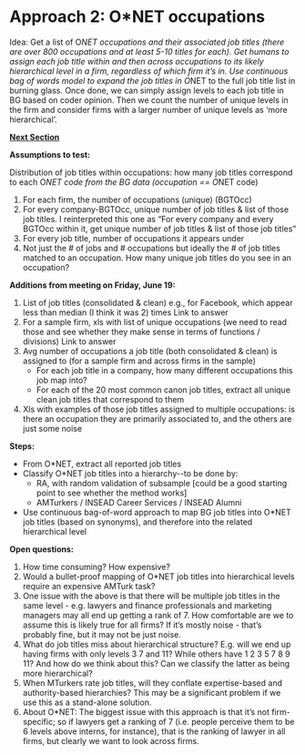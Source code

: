 # Approach 2: O*NET occupations

Idea: Get a list of O*NET occupations and their associated job titles (there are over 800 occupations and at least 5-10 titles for each). Get humans to assign each job title within and then across occupations to its likely hierarchical level in a firm, regardless of which firm it’s in. Use continuous bag of words model to expand the job titles in O*NET to the full job title list in burning glass. Once done, we can simply assign levels to each job title in BG based on coder opinion. Then we count the number of unique levels in the firm and consider firms with a larger number of unique levels as ‘more hierarchical’.

**[Next Section](https://ramonprz01.github.io/bg-insead-project/analysis/approach_2/code/)**

**Assumptions to test:**

Distribution of job titles within occupations: how many job titles correspond to each O*NET code from the BG data (occupation == O*NET code)  
1. For each firm, the number of occupations (unique) (BGTOcc)
2. For every company-BGTOcc, unique number of job titles & list of those job titles. I reinterpreted this one as “For every company and every BGTOcc within it, get unique number of job titles & list of those job titles”
3. For every job title, number of occupations it appears under
4. Not just the # of jobs and # occupations but ideally the # of job titles matched to an occupation. How many unique job titles do you see in an occupation?

**Additions from meeting on Friday, June 19:**
1. List of job titles (consolidated & clean) e.g., for Facebook, which appear less than median (I think it was 2) times 
Link to answer
2. For a sample firm, xls with list of unique occupations (we need to read those and see whether they  make sense in terms of functions / divisions)
Link to answer
3. Avg number of occupations a job title (both consolidated & clean) is assigned to (for a sample firm and across firms in the sample)
    - For each job title in a company, how many different occupations this job map into?
    - For each of the 20 most common canon job titles, extract all unique clean job titles that correspond to them
4. Xls with examples of those job titles assigned to multiple occupations: is there an occupation they are primarily associated to, and the others are just some noise


**Steps:**

- From O*NET, extract all reported job titles
- Classify O*NET job titles into a hierarchy--to be done by:
    - RA, with random validation of subsample [could be a good starting point to see whether the method works]
    - AMTurkers / INSEAD Career Services / INSEAD Alumni
- Use continuous bag-of-word approach to map BG job titles into O*NET job titles (based on synonyms), and therefore into the related hierarchical level 

**Open questions:**
1. How time consuming? How expensive? 
2. Would a bullet-proof mapping of O*NET job titles into hierarchical levels require an expensive AMTurk task? 
3. One issue with the above is that there will be multiple job titles in the same level - e.g. lawyers and finance professionals and marketing managers may all end up getting a rank of 7. How comfortable are we to assume this is likely true for all firms? If it’s mostly noise - that’s probably fine, but it may not be just noise. 
4. What do job titles miss about hierarchical structure? E.g. will we end up having firms with only levels 3 7 and 11? While others have 1 2 3 5 7 8 9 11? And how do we think about this? Can we classify the latter as being more hierarchical?
5. When MTurkers rate job titles, will they conflate expertise-based and authority-based hierarchies? This may be a significant problem if we use this as a stand-alone solution.
6. About O*NET: The biggest issue with this approach is that it’s not firm-specific; so if lawyers get a ranking of 7 (i.e. people perceive them to be 6 levels above interns, for instance), that is the ranking of lawyer in all firms, but clearly we want to look across firms.
